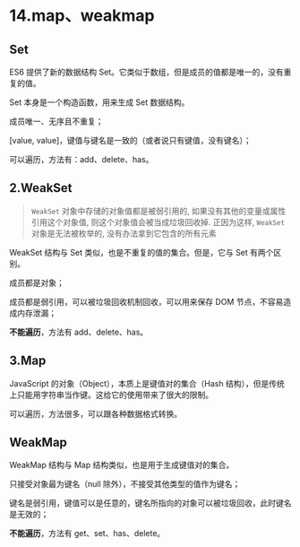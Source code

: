 # 14.map、weakmap

## Set

ES6 提供了新的数据结构 Set。它类似于数组，但是成员的值都是唯一的，没有重复的值。

Set 本身是一个构造函数，用来生成 Set 数据结构。

成员唯一、无序且不重复；

[value, value]，键值与键名是一致的（或者说只有键值，没有键名）；

可以遍历，方法有：add、delete、has。

## 2.WeakSet

> `WeakSet` 对象中存储的对象值都是被弱引用的, 如果没有其他的变量或属性引用这个对象值, 则这个对象值会被当成垃圾回收掉. 正因为这样, `WeakSet` 对象是无法被枚举的, 没有办法拿到它包含的所有元素

WeakSet 结构与 Set 类似，也是不重复的值的集合。但是，它与 Set 有两个区别。

成员都是对象；

成员都是弱引用，可以被垃圾回收机制回收，可以用来保存 DOM 节点，不容易造成内存泄漏；

**不能遍历**，方法有 add、delete、has。

## 3.Map

JavaScript 的对象（Object），本质上是键值对的集合（Hash 结构），但是传统上只能用字符串当作键。这给它的使用带来了很大的限制。

可以遍历，方法很多，可以跟各种数据格式转换。

## WeakMap

WeakMap 结构与 Map 结构类似，也是用于生成键值对的集合。

只接受对象最为键名（null 除外），不接受其他类型的值作为键名；

键名是弱引用，键值可以是任意的，键名所指向的对象可以被垃圾回收，此时键名是无效的；

**不能遍历**，方法有 get、set、has、delete。
